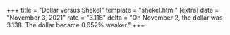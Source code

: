 +++
title = "Dollar versus Shekel"
template = "shekel.html"
[extra]
date = "November  3, 2021"
rate = "3.118"
delta = "On November  2, the dollar was 3.138. The dollar became 0.652% weaker."
+++
